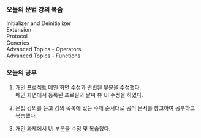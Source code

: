 ### 오늘의 문법 강의 복습

Initializer and Deinitializer<br>
Extension<br>
Protocol<br>
Generics<br>
Advanced Topics - Operators<br>
Advanced Topics - Functions<br>


### 오늘의 공부

1. 개인 프로젝트 메인 화면 수정과 관련된 부분을 수정했다.<br>
메인 화면에서 등록된 프로필와 날씨 뷰 UI 수정을 하였다.<br>

2. 문법 강의를 듣고 강의 목록에 있는 주제 순서대로 공식 문서를 참고하여 공부하고 복습했다.<br>

3. 개인 과제에서 UI 부분을 수정 및 복습했다.<br>




